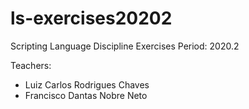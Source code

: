 # ls-exercises20202
Scripting Language Discipline Exercises  Period: 2020.2

Teachers:
  - Luiz Carlos Rodrigues Chaves
  - Francisco Dantas Nobre Neto
